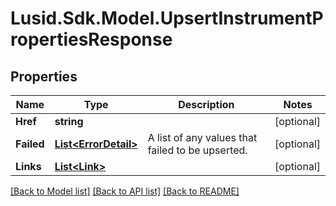 # Lusid.Sdk.Model.UpsertInstrumentPropertiesResponse
## Properties

Name | Type | Description | Notes
------------ | ------------- | ------------- | -------------
**Href** | **string** |  | [optional] 
**Failed** | [**List&lt;ErrorDetail&gt;**](ErrorDetail.md) | A list of any values that failed to be upserted. | [optional] 
**Links** | [**List&lt;Link&gt;**](Link.md) |  | [optional] 

[[Back to Model list]](../README.md#documentation-for-models) [[Back to API list]](../README.md#documentation-for-api-endpoints) [[Back to README]](../README.md)

